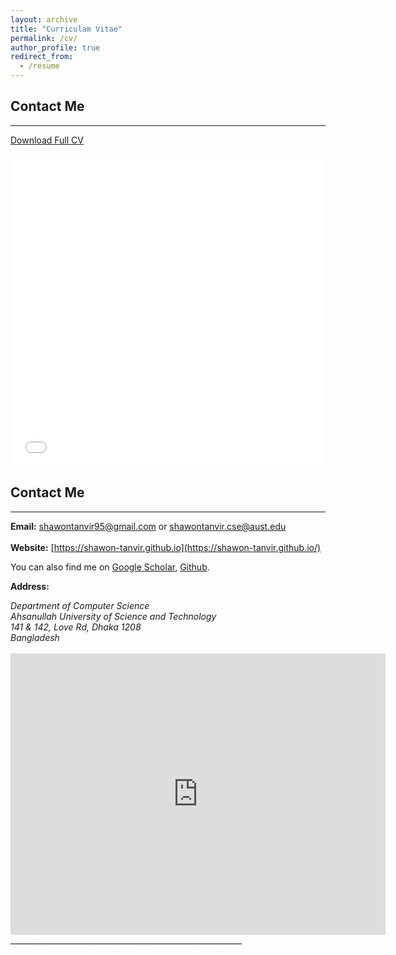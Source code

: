 ```yaml
---
layout: archive
title: "Curriculam Vitae"
permalink: /cv/
author_profile: true
redirect_from:
  - /resume
---
```


## Contact Me
-------------

[Download Full CV]("../files/CV/CV-of-Shibli.pdf") 
<iframe src="/files/Shawon_CV.pdf" width="100%" height="500" frameborder="no" border="0" marginwidth="0" marginheight="0"></iframe>



## Contact Me
-------------

**Email:** shawontanvir95@gmail.com or shawontanvir.cse@aust.edu<br /> 
 <br /> 
**Website:** [https://shawon-tanvir.github.io](https://shawon-tanvir.github.io/) <br />

You can also find me on [Google Scholar](https://scholar.google.com/citations?user=jCObHL4AAAAJ&hl=en&oi=ao), [Github](https://github.com/shawon-tanvir).


**Address:**
<address>
Department of Computer Science <br /> 
Ahsanullah University of Science and Technology<br /> 
141 & 142, Love Rd, Dhaka 1208 <br />
Bangladesh <br /> 
</address> 
<br /> 
<iframe src="https://www.google.com/maps/embed?pb=!1m18!1m12!1m3!1d29211.984706994335!2d90.3892496426291!3d23.765271285386756!2m3!1f0!2f0!3f0!3m2!1i1024!2i768!4f13.1!3m3!1m2!1s0x3755c77decb5f845%3A0xc2eadd2f3b867792!2sAhsanullah%20University%20of%20Science%20and%20Technology!5e0!3m2!1sen!2sbd!4v1657228241461!5m2!1sen!2sbd" width="600" height="450" style="border:0;" allowfullscreen="" loading="lazy"></iframe> __________________________________________________________
